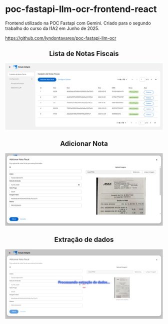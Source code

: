 # poc-fastapi-llm-ocr-frontend-react

Frontend utilizado na POC Fastapi com Gemini. Criado para o segundo trabalho do curso da I1A2 em Junho de 2025.

https://github.com/lyndontavares/poc-fastapi-llm-ocr


<div align="center">

## Lista de Notas Fiscais

![](assets/tela1.png)


## Adicionar Nota

![](assets/tela2.png)

## Extração de dados

![](assets/tela3.png)


</div>